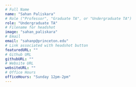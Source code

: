```yaml
---
# Full Name
name: "Sahan Paliskara"
# Role ("Professor", "Graduate TA", or "Undergraduate TA")
role: "Undergraduate TA"
# Filename for headshot
image: "sahan_paliskara"
# Email
email: "sahanp@princeton.edu"
# Link associated with headshot button
featuredURL: ""
# Github URL
githubURL: ""
# Website URL
websiteURL: ""
# Office Hours
officeHours: "Sunday 12pm-2pm"
---
```

